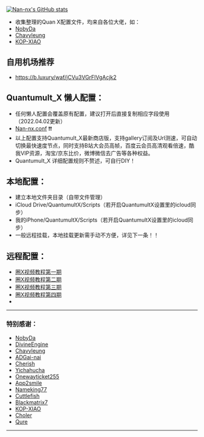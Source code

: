[![Nan-nx's GitHub stats](https://github-readme-stats.vercel.app/api?username=Nan-nx&show_icons=true&count_private=true&theme=vue)](https://github.com/Nan-nx/En)

* 收集整理的Quan X配置文件，均来自各位大佬，如：
* [NobyDa](https://github.com/NobyDa)
* [Chavyleung](https://github.com/chavyleung)
* [KOP-XIAO](https://github.com/KOP-XIAO) 


##  自用机场推荐
* https://b.luxury/waf/jCVu3VGrFlVgAcjk2



## Quantumult_X 懒人配置：
* 任何懒人配置会覆盖原有配置，建议打开后直接复制相应字段使用（2022.04.02更新）
* [Nan-nx.conf](https://raw.githubusercontent.com/Nan-nx/En/master/Nan-nx.conf) ❗❗
* 以上配置支持Quantumult_X最新商店版，支持gallery订阅及Url测速，可自动切换最快速度节点，同时支持B站大会员高帧，百度云会员高清观看倍速，酷我VIP资源，淘宝/京东比价，微博微信去广告等各种权益。
* Quantumult_X 详细配置规则不赘述，可自行DIY！

## 本地配置：
* 建立本地文件夹目录（自带文件管理）
* iCloud Drive/QuantumultX/Scripts（若开启QuantumultX设置里的icloud同步）
* 我的iPhone/QuantumultX/Scripts（若开启QuantumultX设置里的icloud同步）
* 一般远程挂载，本地挂载更新需手动不方便，详见下一条！！

## 远程配置：
* [圈X视频教程第一期](https://yoquanquutu.be/G1oUtOA1J2w)
* [圈X视频教程第二期](https://youtu.be/pLZDK9SACLQ)
* [圈X视频教程第三期](https://youtu.be/kKa26Fj0MJA)
* [圈X视频教程第四期](https://youtu.be/_8_xnEQHGbM)
* 

---------------------------------------------------------------------------------------------------------------------------------------------------------------------------------

### 特别感谢：
 
*  [NobyDa](https://github.com/NobyDa)
*  [DivineEngine](https://github.com/DivineEngine) 
*  [Chavyleung](https://github.com/chavyleung) 
*  [ADGai-nai](https://github.com/Zhuliyer/ADGai-nai)
*  [Cherish](https://github.com/zmqcherish/proxy-script)
*  [Yichahucha](https://github.com/yichahucha) 
*  [Onewayticket255](https://github.com/onewayticket255)
*  [App2smile](https://github.com/app2smile/rules)  
*  [Nameking77](https://github.com/nameking77/Qx/tree/main/rewrite)
*  [Cuttlefish](https://github.com/ddgksf2013/Cuttlefish)
*  [Blackmatrix7](https://github.com/blackmatrix7/ios_rule_script) 
*  [KOP-XIAO](https://github.com/KOP-XIAO)
*  [Choler](https://github.com/Choler) 
*  [Qure](https://github.com/Koolson/Qure)
---------------------------------------------------------------------------------------------------------------------------------------------------------------------------------
